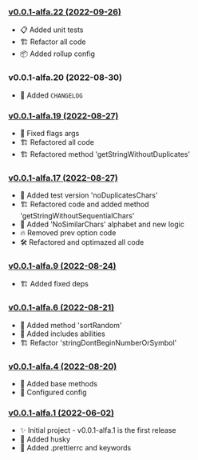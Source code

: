 ### [v0.0.1-alfa.22 (2022-09-26)](https://github.com/nikitababko/password-generator/tree/76dca230389dd0ac4c24ad9761e6f9597d7896ea)

- 📋 Added unit tests
- 🏗️ Refactor all code
- 📦 Added rollup config

### v0.0.1-alfa.20 (2022-08-30)

- 📝 Added `CHANGELOG`

### [v0.0.1-alfa.19 (2022-08-27)](https://github.com/nikitababko/password-generator/tree/47564cb5c8d051656ef6170518ce3d1e63d172a5)

- 🔧 Fixed flags args
- 🏗️ Refactored all code
- 🏗️ Refactored method 'getStringWithoutDuplicates'

### [v0.0.1-alfa.17 (2022-08-27)](https://github.com/nikitababko/password-generator/tree/b2745bf726bfb505a93308e65da73a2488805778)

- 🔧 Added test version 'noDuplicatesChars'
- 🏗️ Refactored code and added method 'getStringWithoutSequentialChars'
- 🚀 Added 'NoSimilarChars' alphabet and new logic
- 🔥 Removed prev option code
- 🛠 Refactored and optimazed all code

### [v0.0.1-alfa.9 (2022-08-24)](https://github.com/nikitababko/password-generator/tree/0f93cf811903f4b7a8b5097b68a553580f6fc3e8)

- 🏗️ Added fixed deps

### [v0.0.1-alfa.6 (2022-08-21)](https://github.com/nikitababko/password-generator/tree/686d3e07baf88494cdbacad5386d91e15855573c)

- 🚀 Added method 'sortRandom'
- 🚀 Added includes abilities
- 🏗️ Refactor 'stringDontBeginNumberOrSymbol'

### [v0.0.1-alfa.4 (2022-08-20)](https://github.com/nikitababko/password-generator/tree/2286792c009cd43c65f2ddd768057acf3f6c8547)

- 🚀 Added base methods
- 🔧 Configured config

### [v0.0.1-alfa.1 (2022-06-02)](https://github.com/nikitababko/password-generator/tree/1ad6ef4ac8649350b76614113d1d93c81a4939a0)

- ✨ Initial project - v0.0.1-alfa.1 is the first release
- 🚀 Added husky
- 📝 Added .prettierrc and keywords
